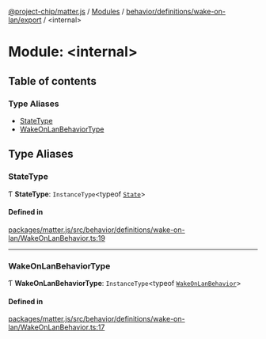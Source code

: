 [@project-chip/matter.js](../README.md) / [Modules](../modules.md) / [behavior/definitions/wake-on-lan/export](behavior_definitions_wake_on_lan_export.md) / \<internal\>

# Module: \<internal\>

## Table of contents

### Type Aliases

- [StateType](behavior_definitions_wake_on_lan_export._internal_.md#statetype)
- [WakeOnLanBehaviorType](behavior_definitions_wake_on_lan_export._internal_.md#wakeonlanbehaviortype)

## Type Aliases

### StateType

Ƭ **StateType**: `InstanceType`\<typeof [`State`](../classes/behavior_definitions_wake_on_lan_export.WakeOnLanServer.md#state-1)\>

#### Defined in

[packages/matter.js/src/behavior/definitions/wake-on-lan/WakeOnLanBehavior.ts:19](https://github.com/project-chip/matter.js/blob/c0d55745d5279e16fdfaa7d2c564daa31e19c627/packages/matter.js/src/behavior/definitions/wake-on-lan/WakeOnLanBehavior.ts#L19)

___

### WakeOnLanBehaviorType

Ƭ **WakeOnLanBehaviorType**: `InstanceType`\<typeof [`WakeOnLanBehavior`](behavior_definitions_wake_on_lan_export.md#wakeonlanbehavior)\>

#### Defined in

[packages/matter.js/src/behavior/definitions/wake-on-lan/WakeOnLanBehavior.ts:17](https://github.com/project-chip/matter.js/blob/c0d55745d5279e16fdfaa7d2c564daa31e19c627/packages/matter.js/src/behavior/definitions/wake-on-lan/WakeOnLanBehavior.ts#L17)
